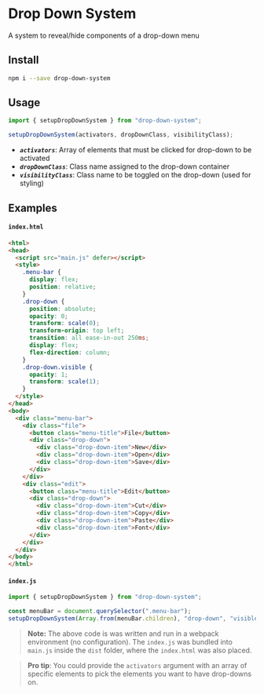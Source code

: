 # Drop Down System
A system to reveal/hide components of a drop-down menu

## Install
```sh
npm i --save drop-down-system
```

## Usage
```js
import { setupDropDownSystem } from "drop-down-system";

setupDropDownSystem(activators, dropDownClass, visibilityClass);
```

- ***`activators`***: Array of elements that must be clicked for drop-down to be activated
- ***`dropDownClass`***: Class name assigned to the drop-down container
- ***`visibilityClass`***: Class name to be toggled on the drop-down (used for styling)

## Examples
#### `index.html`
```html
<html>
<head>
  <script src="main.js" defer></script>
  <style>
    .menu-bar {
      display: flex;
      position: relative;
    }
    .drop-down {
      position: absolute;
      opacity: 0;
      transform: scale(0);
      transform-origin: top left;
      transition: all ease-in-out 250ms;
      display: flex;
      flex-direction: column;
    }
    .drop-down.visible {
      opacity: 1;
      transform: scale(1);
    }
  </style>
</head>
<body>
  <div class="menu-bar">
    <div class="file">
      <button class="menu-title">File</button>
      <div class="drop-down">
        <div class="drop-down-item">New</div>
        <div class="drop-down-item">Open</div>
        <div class="drop-down-item">Save</div>
      </div>
    </div>
    <div class="edit">
      <button class="menu-title">Edit</button>
      <div class="drop-down">
        <div class="drop-down-item">Cut</div>
        <div class="drop-down-item">Copy</div>
        <div class="drop-down-item">Paste</div>
        <div class="drop-down-item">Font</div>
      </div>
    </div>
  </div>
</body>
</html>
```

#### `index.js`
```js
import { setupDropDownSystem } from "drop-down-system";

const menuBar = document.querySelector(".menu-bar");
setupDropDownSystem(Array.from(menuBar.children), "drop-down", "visible");
```

> **Note:** The above code is was written and run in a webpack environment (no configuration). The `index.js` was bundled into `main.js` inside the `dist` folder, where the `index.html` was also placed.

> **Pro tip**: You could provide the `activators` argument with an array of specific elements to pick the elements you want to have drop-downs on.